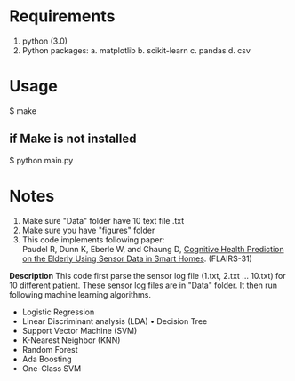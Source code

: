 **Requirements**
=============

1. python (3.0)
2. Python packages:
	a. matplotlib
	b. scikit-learn
	c. pandas
	d. csv


**Usage**
======

$ make

if Make is not installed
------------------------
$ python main.py


**Notes**
=====

1. Make sure "Data" folder have 10 text file  <id>.txt
2. Make sure you have "figures" folder
3. This code implements following paper: <br/>
    Paudel R, Dunn K, Eberle W, and Chaung D, [Cognitive Health Prediction on the Elderly Using Sensor Data in Smart Homes](https://aaai.org/ocs/index.php/FLAIRS/FLAIRS18/paper/view/17622/16833). (FLAIRS-31)

**Description**
This code first parse the sensor log file (1.txt, 2.txt ... 10.txt) for 10 different patient.
These sensor log files are in "Data" folder.
It then run following machine learning algorithms.
+ Logistic Regression
+ Linear Discriminant analysis (LDA) • Decision Tree
+ Support Vector Machine (SVM)
+ K-Nearest Neighbor (KNN)
+ Random Forest
+ Ada Boosting
+ One-Class SVM



